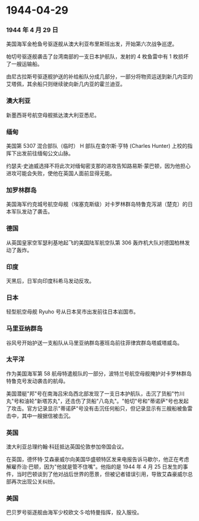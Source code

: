# 1944-04-29

### 1944 年 4 月 29 日

美国海军金枪鱼号驱逐舰从澳大利亚布里斯班出发，开始第六次战争巡逻。

帕切号驱逐舰袭击了台湾南部的一支日本护航队，发射的 4 枚鱼雷中有 1
枚损坏了一艘运输船。

由尼古拉斯号驱逐舰护送的补给船队分成几部分，一部分将物资运送到新几内亚的艾塔佩，其余船只则继续驶向新几内亚的霍兰迪亚。

### 澳大利亚

新墨西哥号航空母舰抵达澳大利亚悉尼。

### 缅甸

美国第 5307 混合部队（临时） H 部队在查尔斯·亨特 (Charles Hunter)
上校的指挥下出发前往缅甸公文山脉。

约瑟夫·史迪威选择不将此次对缅甸密支那的进攻告知路易斯·蒙巴顿，因为他担心进攻可能会失败，使他在英国人面前显得无能。

### 加罗林群岛

美国海军约克城号航空母舰（埃塞克斯级）对卡罗林群岛特鲁克泻湖（楚克）的日本军队发动了袭击。

### 德国

从英国皇家空军瑟利基地起飞的美国陆军航空队第 306
轰炸机大队对德国柏林发动了轰炸。

### 印度

天黑后，日军向印度科希马发动反攻。

### 日本

轻型航空母舰 Ryuho 号从日本吴市出发前往日本岩国市。

### 马里亚纳群岛

谷风号开始护送一支船队从马里亚纳群岛塞班岛前往菲律宾群岛塔威塔威岛。

### 太平洋

作为美国海军第 58
航母特遣舰队的一部分，波特兰号航空母舰掩护对卡罗林群岛特鲁克号发动袭击的航母。

美国潜艇"邦"号在南海吕宋岛西北部发现了一支日本护航队，击沉了货船"竹川丸"号和油轮"新塔苏丸"，还击伤了货船"八岛丸"。"帕切"号和"蒂诺萨"号也发起了攻击。官方记录显示"蒂诺萨"号没有击沉任何船只，但记录显示有三艘船被鱼雷击中，其中一艘据信被击沉。

### 英国

澳大利亚总理约翰·科廷抵达英国伦敦参加帝国会议。

在英国，德怀特·艾森豪威尔向美国华盛顿特区发来电报告诉马歇尔，他正在考虑解雇乔治·巴顿，因为"他就是管不住嘴"。他指的是
1944 年 4 月 25
日发生的事件，当时巴顿谈到了他对战后世界的愿景，但被记者错误引用，导致艾森豪威尔总部再次出现公关纠纷。

### 美国

巴贝罗号驱逐舰由海军少校欧文·S·哈特曼指挥，投入服役。